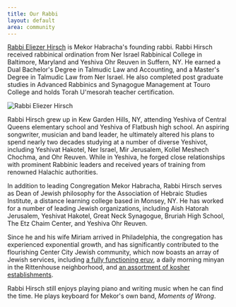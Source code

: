 ```yaml
---
title: Our Rabbi
layout: default
area: community
---
```


[Rabbi Eliezer Hirsch](mailto:RabbiEHirsch@gmail.com) is Mekor Habracha's founding rabbi. Rabbi Hirsch received rabbinical ordination from Ner Israel Rabbinical College in Baltimore, Maryland and Yeshiva Ohr Reuven in Suffern, NY. He earned a Dual Bachelor's Degree in Talmudic Law and Accounting, and a Master's Degree in Talmudic Law from Ner Israel. He also completed post graduate studies in Advanced Rabbinics and Synagogue Management at Touro College and holds Torah U'mesorah teacher certification.

![Rabbi Eliezer Hirsch]({{site.url}}/img/RabbiHirsch.jpg)

Rabbi Hirsch grew up in Kew Garden Hills, NY, attending Yeshiva of Central Queens elementary school and Yeshiva of Flatbush high school. An aspiring songwriter, musician and band leader, he ultimately altered his plans to spend nearly two decades studying at a number of diverse Yeshivot, including Yeshivat Hakotel, Ner Israel, Mir Jerusalem, Kollel Meshech Chochma, and Ohr Reuven. While in Yeshiva, he forged close relationships with prominent Rabbinic leaders and received years of training from renowned Halachic authorities.

In addition to leading Congregation Mekor Habracha, Rabbi Hirsch serves as Dean of Jewish philosophy for the Association of Hebraic Studies Institute, a distance learning college based in Monsey, NY. He has worked for a number of leading Jewish organizations, including Aish Hatorah Jerusalem, Yeshivat Hakotel, Great Neck Synagogue, Bruriah High School, The Etz Chaim Center, and Yeshiva Ohr Reuven.

Since he and his wife Miriam arrived in Philadelphia, the congregation has experienced exponential growth, and has significantly contributed to the flourishing Center City Jewish community, which now boasts an array of Jewish services, including [a fully functioning eruv](http://www.centercityeruv.org), a daily morning minyan in the Rittenhouse neighborhood, and [an assortment of kosher establishments](eat-out.html).

Rabbi Hirsch still enjoys playing piano and writing music when he can find the time. He plays keyboard for Mekor's own band, *Moments of Wrong*.
